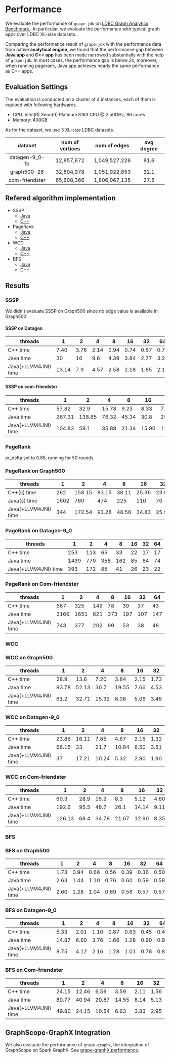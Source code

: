 # Performance

We evaluate the performance of `grape-jdk` on [LDBC Graph Analytics Benchmark.](https://graphalytics.org/).
In particular, we evaluate the performance with typical graph apps over LDBC XL-size datasets. 

Comparing the performance result of `grape-jdk` with the performance data from native **analytical engine**, we found that the performance gap between **Java app** and **C++ app** has been made narrowed substantially with the help of `grape-jdk`.
In most cases, the performance gap is below *2x*, moreover, when running pagerank, Java app achieves nearly the same performance as C++ apps.

## Evaluation Settings

The evaluation is conducted on a cluster of 4 instances, each of them is equiped with following hardwares.

- CPU: Intel(R) Xeon(R) Platinum 8163 CPU @ 2.50GHz, 96 cores
- Memory: 400GB

As for the dataset, we use 3 XL-size LDBC datasets.

|     dataset    	| num of vertices 	|  num of edges 	| avg degree  	|
|:--------------:	|:---------------:	|:-------------:	|:-----------:	|
| datagen-9_0-fb 	|    12,857,672   	| 1,049,527,226 	|     81.6    	|
|   graph500-26  	|    32,804,978   	| 1,051,922,853 	|     32.1    	|
| com-friendster 	|    65,608,366   	| 1,806,067,135 	|     27.5    	|

## Refered algorithm implementation

- SSSP
    - [Java]()
    - [C++]()
- PageRank
    - [Java]()
    - [C++]()
- WCC
    - [Java]()
    - [C++]()
- BFS
    - [Java]()
    - [C++]()

## Results

### SSSP

We didn't evaluate SSSP on Graph500 since no edge value is available in Graph500

#### SSSP on Datagen

| threads               	| 1     	| 2    	| 4    	| 8    	| 16   	| 32   	| 64   	|
|-----------------------	|-------	|------	|------	|------	|------	|------	|------	|
| C++ time              	| 7.40  	| 3.76 	| 2.14 	| 0.94 	| 0.74 	| 0.67 	| 0.76 	|
| Java time             	| 30    	| 16   	| 9.6  	| 4.39 	| 3.84 	| 2.77 	| 3.22 	|
| Java(+LLVM4JNI) time  	| 13.14 	| 7.9  	| 4.57 	| 2.58 	| 2.18 	| 1.85 	| 2.16 	|

#### SSSP on com-friendster

| threads              	| 1      	| 2      	| 4     	| 8     	| 16    	| 32    	| 64    	|
|----------------------	|--------	|--------	|-------	|-------	|-------	|-------	|-------	|
| C++ time             	| 57.82  	| 32.9   	| 15.78 	| 9.23  	| 8.33  	| 7.67  	| 7.60  	|
| Java time            	| 267.31 	| 138.85 	| 76.32 	| 45.34 	| 30.8  	| 25.32 	| 31.33 	|
| Java(+LLVM4JNI) time 	| 104.83 	| 59.1   	| 35.88 	| 21.34 	| 15.90 	| 11.39 	| 12.23 	|

### PageRank

pr_delta set to 0.85, running for 50 rounds.

### PageRank on Graph500

| threads              	| 1    	| 2      	| 4     	| 8     	| 16    	| 32    	| 64    	|
|----------------------	|------	|--------	|-------	|-------	|-------	|-------	|-------	|
| C++(s) time          	| 262  	| 158.15 	| 83.15 	| 38.11 	| 25.36 	| 23.60 	| 21.48 	|
| Java(s) time         	| 1602 	| 760    	| 474   	| 225   	| 110   	| 70    	| 83    	|
| Java(+LLVM4JNI) time 	| 344  	| 172.54 	| 93.28 	| 48.56 	| 34.83 	| 25.95 	| 23.42 	|

### PageRank on Datagen-9_0

| threads              	| 1    	| 2   	| 4   	| 8   	| 16 	| 32 	| 64 	|
|----------------------	|------	|-----	|-----	|-----	|----	|----	|----	|
| C++ time             	| 253  	| 113 	| 65  	| 33  	| 22 	| 17 	| 17 	|
| Java time            	| 1439 	| 770 	| 358 	| 162 	| 85 	| 64 	| 74 	|
| Java(+LLVM4JNI) time 	| 393  	| 172 	| 85  	| 41  	| 26 	| 23 	| 22 	|

### PageRank on Com-friendster

| threads              	| 1    	| 2    	| 4   	| 8   	| 16  	| 32  	| 64  	|
|----------------------	|------	|------	|-----	|-----	|-----	|-----	|-----	|
| C++ time             	| 567  	| 325  	| 149 	| 78  	| 39  	| 37  	| 43  	|
| Java time            	| 3166 	| 1651 	| 621 	| 373 	| 197 	| 107 	| 147 	|
| Java(+LLVM4JNI) time 	| 743  	| 377  	| 202 	| 99  	| 53  	| 38  	| 48  	|

### WCC

### WCC on Graph500
| threads              	| 1     	| 2     	| 4     	| 8     	| 16   	| 32   	| 64   	|
|----------------------	|-------	|-------	|-------	|-------	|------	|------	|------	|
| C++ time             	| 28.9  	| 13.6  	| 7.20  	| 3.84  	| 2.15 	| 1.73 	| 1.67 	|
| Java time            	| 93.78 	| 52.13 	| 30.7  	| 19.55 	| 7.66 	| 4.53 	| 5.19 	|
| Java(+LLVM4JNI) time 	| 61.2  	| 32.71 	| 15.32 	| 8.06  	| 5.06 	| 3.46 	| 3.62 	|

### WCC on Datagen-9_0

| threads              	| 1     	| 2     	| 4     	| 8     	| 16   	| 32   	| 64   	|
|----------------------	|-------	|-------	|-------	|-------	|------	|------	|------	|
| C++ time             	| 23.86 	| 16.11 	| 7.85  	| 4.67  	| 2.15 	| 1.32 	| 1.24 	|
| Java time            	| 66.15 	| 33    	| 21.7  	| 10.84 	| 6.50 	| 3.51 	| 3.81 	|
| Java(+LLVM4JNI) time 	| 37    	| 17.21 	| 10.24 	| 5.32  	| 2.90 	| 1.90 	| 2.30 	|

### WCC on Com-friendster

| threads              	| 1      	| 2    	| 4     	| 8     	| 16    	| 32   	| 64   	|
|----------------------	|--------	|------	|-------	|-------	|-------	|------	|------	|
| C++ time             	| 60.3   	| 28.9 	| 15.2  	| 8.3   	| 5.12  	| 4.60 	| 7.41 	|
| Java time            	| 192.6  	| 95.5 	| 48.7  	| 26.1  	| 14.14 	| 9.11 	| 9.56 	|
| Java(+LLVM4JNI) time 	| 126.13 	| 68.4 	| 34.78 	| 21.67 	| 12.90 	| 8.35 	| 7.70 	|

### BFS

### BFS on Graph500

| threads              	| 1    	| 2    	| 4    	| 8    	| 16   	| 32   	| 64   	|
|----------------------	|------	|------	|------	|------	|------	|------	|------	|
| C++ time             	| 1.73 	| 0.94 	| 0.68 	| 0.56 	| 0.39 	| 0.36 	| 0.50 	|
| Java time            	| 2.63 	| 1.44 	| 1.10 	| 0.76 	| 0.60 	| 0.59 	| 0.58 	|
| Java(+LLVM4JNI) time 	| 2.60 	| 1.28 	| 1.04 	| 0.69 	| 0.58 	| 0.57 	| 0.57 	|

### BFS on Datagen-9_0

| threads              	| 1     	| 2    	| 4    	| 8    	| 16   	| 32   	| 64   	|
|----------------------	|-------	|------	|------	|------	|------	|------	|------	|
| C++ time             	| 5.33  	| 2.01 	| 1.10 	| 0.87 	| 0.63 	| 0.45 	| 0.47 	|
| Java time            	| 14.87 	| 6.60 	| 3.76 	| 1.66 	| 1.28 	| 0.90 	| 0.93 	|
| Java(+LLVM4JNI) time 	| 8.75  	| 4.12 	| 2.16 	| 1.28 	| 1.01 	| 0.78 	| 0.81 	|

### BFS on Com-friendster

| threads              	| 1     	| 2     	| 4     	| 8     	| 16   	| 32   	| 64   	|
|----------------------	|-------	|-------	|-------	|-------	|------	|------	|------	|
| C++ time             	| 24.15 	| 12.46 	| 6.59  	| 3.59  	| 2.11 	| 1.56 	| 1.53 	|
| Java time            	| 80.77 	| 40.94 	| 20.87 	| 14.55 	| 8.14 	| 5.13 	| 5.15 	|
| Java(+LLVM4JNI) time 	| 49.80 	| 24.15 	| 10.54 	| 6.63  	| 3.83 	| 2.95 	| 3.42 	|


## GraphScope-GraphX Integration

We also evaluate the performance of `grape-graphx`, the integration of GraphScope on Spark GraphX. See [grape-graphX performance](grape-graphx/performance.md).